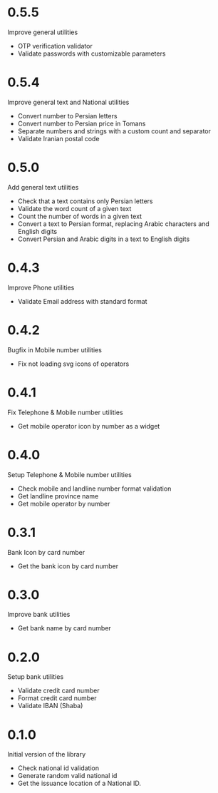 # 0.5.5

Improve general utilities

- OTP verification validator
- Validate passwords with customizable parameters

# 0.5.4

Improve general text and National utilities

- Convert number to Persian letters
- Convert number to Persian price in Tomans
- Separate numbers and strings with a custom count and separator
- Validate Iranian postal code

# 0.5.0

Add general text utilities

- Check that a text contains only Persian letters
- Validate the word count of a given text
- Count the number of words in a given text
- Convert a text to Persian format, replacing Arabic characters and English digits
- Convert Persian and Arabic digits in a text to English digits

# 0.4.3

Improve Phone utilities

- Validate Email address with standard format

# 0.4.2

Bugfix in Mobile number utilities

- Fix not loading svg icons of operators

# 0.4.1

Fix Telephone & Mobile number utilities

- Get mobile operator icon by number as a widget

# 0.4.0

Setup Telephone & Mobile number utilities

- Check mobile and landline number format validation
- Get landline province name
- Get mobile operator by number

# 0.3.1

Bank Icon by card number

- Get the bank icon by card number

# 0.3.0

Improve bank utilities

- Get bank name by card number

# 0.2.0

Setup bank utilities

- Validate credit card number
- Format credit card number
- Validate IBAN (Shaba)

# 0.1.0

Initial version of the library

- Check national id validation
- Generate random valid national id
- Get the issuance location of a National ID.
